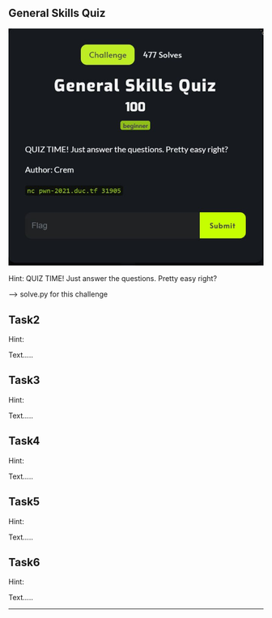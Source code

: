 ## General Skills Quiz

 ![General Skills Quiz](/DownUnderCTF%202021/General%20Skills%20Quiz.JPG)

Hint: QUIZ TIME! Just answer the questions. Pretty easy right?

--> solve.py for this challenge



## Task2


Hint:

Text.....

## Task3


Hint:

Text.....

## Task4


Hint:

Text.....

## Task5


Hint:

Text.....

## Task6


Hint:

Text.....

---